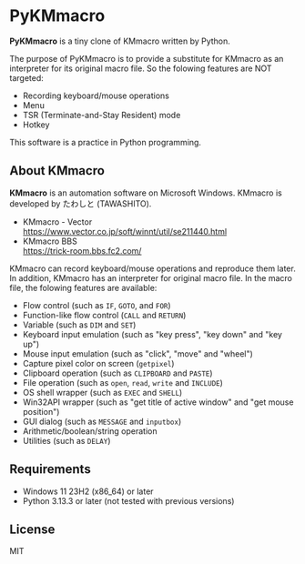 # PyKMmacro

**PyKMmacro** is a tiny clone of KMmacro written by Python.

The purpose of PyKMmacro is to provide a substitute for KMmacro as an interpreter for its original macro file.
So the folowing features are NOT targeted:

- Recording keyboard/mouse operations
- Menu
- TSR (Terminate-and-Stay Resident) mode
- Hotkey

This software is a practice in Python programming.

## About KMmacro

**KMmacro** is an automation software on Microsoft Windows.
KMmacro is developed by たわしと (TAWASHITO).

- KMmacro - Vector   
  https://www.vector.co.jp/soft/winnt/util/se211440.html
- KMmacro BBS   
  https://trick-room.bbs.fc2.com/

KMmacro can record keyboard/mouse operations and reproduce them later.
In addition, KMmacro has an interpreter for original macro file.
In the macro file, the folowing features are available:

- Flow control (such as `IF`, `GOTO`, and `FOR`)
- Function-like flow control (`CALL` and `RETURN`)
- Variable (such as `DIM` and `SET`)
- Keyboard input emulation (such as "key press", "key down" and "key up")
- Mouse input emulation (such as "click", "move" and "wheel")
- Capture pixel color on screen (`getpixel`)
- Clipboard operation (such as `CLIPBOARD` and `PASTE`)
- File operation (such as `open`, `read`, `write` and `INCLUDE`)
- OS shell wrapper (such as `EXEC` and `SHELL`)
- Win32API wrapper (such as "get title of active window" and "get mouse position")
- GUI dialog (such as `MESSAGE` and `inputbox`)
- Arithmetic/boolean/string operation
- Utilities (such as `DELAY`)

## Requirements

- Windows 11 23H2 (x86_64) or later
- Python 3.13.3 or later (not tested with previous versions)

## License

MIT
